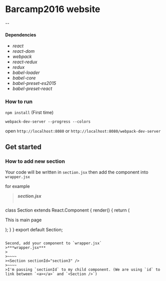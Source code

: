 # Barcamp2016 website
--
#### Dependencies

- *react*
- *react-dom*
- *webpack*
- *react-redux*
- *redux*
- *babel-loader*
- *babel-core*
- *babel-preset-es2015*
- *babel-preset-react*

### How to run
 `npm install` (First time)

 `webpack-dev-server --progress --colors`

 open `http://localhost:8080` or `http://localhost:8080/webpack-dev-server`

## Get started

### How to add new section

Your code will be written in `section.jsx` then add the component into `wrapper.jsx`

for example
>***section.jsx***
>
>~~~~
class Section extends React.Component {
  render() {
    return (
      <div className="section flex flex-center" id={this.props.sectionId}>
        <p className="text">This is main page</p>
      </div>
    );
  }
}
export default Section;
~~~~

Second, add your component to `wrapper.jsx`
>***wrapper.jsx***
>
>~~~~
><Section sectionId="section3" />
>~~~~
>I'm passing `sectionId` to my child component. (We are using `id` to link between `<a></a>` and `<Section />`)
